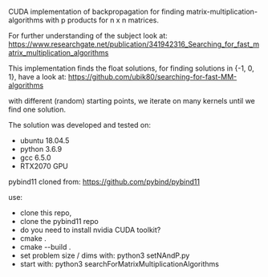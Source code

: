 
CUDA implementation of backpropagation for finding matrix-multiplication-algorithms with p products for n x n matrices. 

For further understanding of the subject look at: 
https://www.researchgate.net/publication/341942316_Searching_for_fast_matrix_multiplication_algorithms

This implementation finds the float solutions, for finding solutions in {-1, 0, 1}, have a look at:
https://github.com/ubik80/searching-for-fast-MM-algorithms

with different (random) starting points, we iterate on many kernels until we find one solution.

The solution was developed and tested on:
- ubuntu 18.04.5
- python 3.6.9
- gcc 6.5.0
- RTX2070 GPU

pybind11 cloned from:
https://github.com/pybind/pybind11

use:
- clone this repo,
- clone the pybind11 repo
- do you need to install nvidia CUDA toolkit?
- cmake .
- cmake --build .
- set problem size / dims with: python3 setNAndP.py
- start with: python3 searchForMatrixMultiplicationAlgorithms



